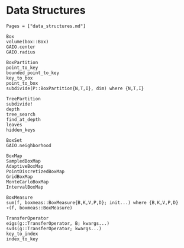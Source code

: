 # Data Structures

```@index
Pages = ["data_structures.md"]
```

```@docs; canonical=false
Box
volume(box::Box)
GAIO.center
GAIO.radius
```

```@docs; canonical=false
BoxPartition
point_to_key
bounded_point_to_key
key_to_box
point_to_box
subdivide(P::BoxPartition{N,T,I}, dim) where {N,T,I}
```

```@docs; canonical=false
TreePartition
subdivide!
depth
tree_search
find_at_depth
leaves
hidden_keys
```

```@docs; canonical=false
BoxSet
GAIO.neighborhood
```

```@docs; canonical=false
BoxMap
SampledBoxMap
AdaptiveBoxMap
PointDiscretizedBoxMap
GridBoxMap
MonteCarloBoxMap
IntervalBoxMap
```

```@docs; canonical=false
BoxMeasure
sum(f, boxmeas::BoxMeasure{B,K,V,P,D}; init...) where {B,K,V,P,D}
∘(f, boxmeas::BoxMeasure)

```

```@docs; canonical=false
TransferOperator
eigs(g::TransferOperator, B; kwargs...)
svds(g::TransferOperator; kwargs...)
key_to_index
index_to_key
```
